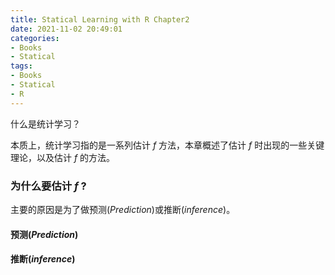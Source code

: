 ```yaml
---
title: Statical Learning with R Chapter2
date: 2021-11-02 20:49:01
categories:
- Books
- Statical
tags:
- Books	
- Statical
- R
---
```

什么是统计学习？

本质上，统计学习指的是一系列估计 *f* 方法，本章概述了估计 *f* 时出现的一些关键理论，以及估计 *f* 的方法。

<!--more-->

### 为什么要估计 *f*  ?

主要的原因是为了做预测(*Prediction*)或推断(*inference*)。

#### 预测(*Prediction*)

#### 推断(*inference*)



